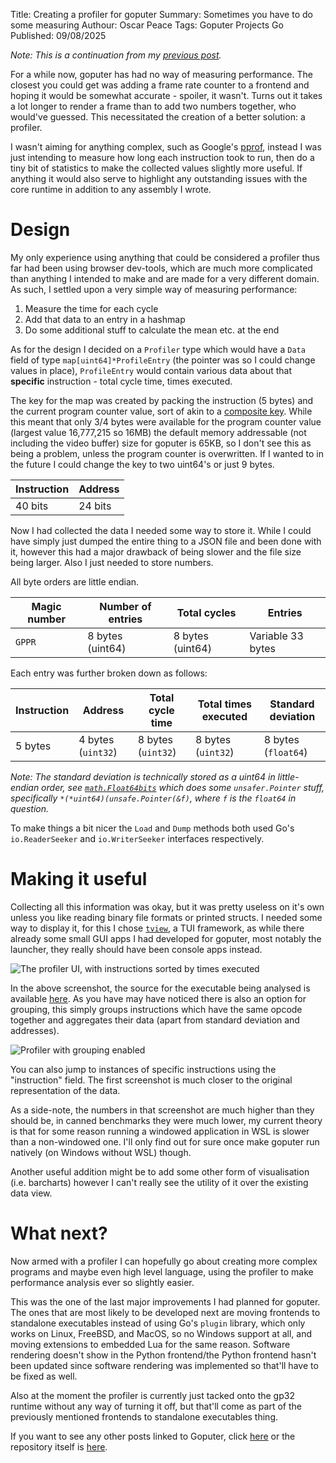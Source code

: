Title: Creating a profiler for goputer
Summary: Sometimes you have to do some measuring
Authour: Oscar Peace
Tags: Goputer
      Projects
      Go
Published: 09/08/2025

*Note: This is a continuation from my [previous post](/blog/writing-software-renderer).*

For a while now, goputer has had no way of measuring performance. The closest you could get was adding a frame rate counter to a frontend and hoping it would be somewhat accurate - spoiler, it wasn't. Turns out it takes a lot longer to render a frame than to add two numbers together, who would've guessed. This necessitated the creation of a better solution: a profiler.

I wasn't aiming for anything complex, such as Google's [pprof](https://github.com/google/pprof), instead I was just intending to measure how long each instruction took to run, then do a tiny bit of statistics to make the collected values slightly more useful. If anything it would also serve to highlight any outstanding issues with the core runtime in addition to any assembly I wrote.

# Design

My only experience using anything that could be considered a profiler thus far had been using browser dev-tools, which are much more complicated than anything I intended to make and are made for a very different domain. As such, I settled upon a very simple way of measuring performance:

1. Measure the time for each cycle
2. Add that data to an entry in a hashmap
3. Do some additional stuff to calculate the mean etc. at the end

As for the design I decided on a `Profiler` type which would have a `Data` field of type `map[uint64]*ProfileEntry` (the pointer was so I could change values in place), `ProfileEntry` would contain various data about that **specific** instruction - total cycle time, times executed.

The key for the map was created by packing the instruction (5 bytes) and the current program counter value, sort of akin to a [composite key](https://en.wikipedia.org/wiki/Composite_key). While this meant that only 3/4 bytes were available for the program counter value (largest value 16,777,215 so 16MB) the default memory addressable (not including the video buffer) size for goputer is 65KB, so I don't see this as being a problem, unless the program counter is overwritten. If I wanted to in the future I could change the key to two uint64's or just 9 bytes.

| Instruction | Address |
| ----------- | ------- |
| 40 bits     | 24 bits |

Now I had collected the data I needed some way to store it. While I could have simply just dumped the entire thing to a JSON file and been done with it, however this had a major drawback of being slower and the file size being larger. Also I just needed to store numbers.

All byte orders are little endian.

| Magic number | Number of entries | Total cycles     | Entries           |
| ------------ | ----------------- | ---------------- | ----------------- |
| `GPPR`       | 8 bytes (uint64)  | 8 bytes (uint64) | Variable 33 bytes |

Each entry was further broken down as follows:

| Instruction | Address          | Total cycle time | Total times executed | Standard deviation |
| ----------- | ---------------- | ---------------- | -------------------- | ------------------ |
| 5 bytes     | 4 bytes (`uint32`) | 8 bytes (`uint32`) | 8 bytes (`uint32`)     | 8 bytes (`float64`)  |

*Note: The standard deviation is technically stored as a uint64 in little-endian order, see [`math.Float64bits`](https://pkg.go.dev/math#Float64bits) which does some `unsafer.Pointer` stuff, specifically `*(*uint64)(unsafe.Pointer(&f)`, where `f` is the `float64` in question.*

To make things a bit nicer the `Load` and `Dump` methods both used Go's `io.ReaderSeeker` and `io.WriterSeeker` interfaces respectively.

# Making it useful

Collecting all this information was okay, but it was pretty useless on it's own unless you like reading binary file formats or printed structs. I needed some way to display it, for this I chose [`tview`](https://github.com/rivo/tview), a TUI framework, as while there already some small GUI apps I had developed for goputer, most notably the launcher, they really should have been console apps instead.

![](/content/assets/goputer/profiler/profiler.png "The profiler UI, with instructions sorted by times executed")

In the above screenshot, the source for the executable being analysed is available [here](https://github.com/sccreeper/goputer/blob/73942d06998e8cf1fea7e3e2a41acc92bf566660/examples/area_test.gpasm). As you have may have noticed there is also an option for grouping, this simply groups instructions which have the same opcode together and aggregates their data (apart from standard deviation and addresses).

![](/content/assets/goputer/profiler/profiler%20grouped.png "Profiler with grouping enabled")

You can also jump to instances of specific instructions using the "instruction" field. The first screenshot is much closer to the original representation of the data.

As a side-note, the numbers in that screenshot are much higher than they should be, in canned benchmarks they were much lower, my current theory is that for some reason running a windowed application in WSL is slower than a non-windowed one. I'll only find out for sure once make goputer run natively (on Windows without WSL) though.

Another useful addition might be to add some other form of visualisation (i.e. barcharts) however I can't really see the utility of it over the existing data view.

# What next?

Now armed with a profiler I can hopefully go about creating more complex programs and maybe even high level language, using the profiler to make performance analysis ever so slightly easier.

This was the one of the last major improvements I had planned for goputer. The ones that are most likely to be developed next are moving frontends to standalone executables instead of using Go's `plugin` library, which only works on Linux, FreeBSD, and MacOS, so no Windows support at all, and moving extensions to embedded Lua for the same reason. Software rendering doesn't show in the Python frontend/the Python frontend hasn't been updated since software rendering was implemented so that'll have to be fixed as well.

Also at the moment the profiler is currently just tacked onto the gp32 runtime without any way of turning it off, but that'll come as part of the previously mentioned frontends to standalone executables thing.

If you want to see any other posts linked to Goputer, click [here](/posts?tags=goputer) or the repository itself is [here](https://github.com/sccreeper/goputer).